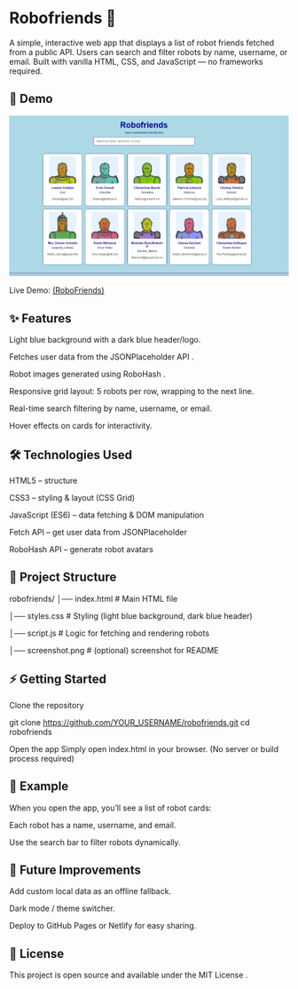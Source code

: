# Robofriends 👾

A simple, interactive web app that displays a list of robot friends fetched from a public API. Users can search and filter robots by name, username, or email. Built with vanilla HTML, CSS, and JavaScript — no frameworks required.

## 🚀 Demo

![Robofriends Screenshot](assets/Capture.PNG)


Live Demo: [(RoboFriends)](https://ysayaovong.github.io/RoboFriends/)

## ✨ Features

Light blue background with a dark blue header/logo.

Fetches user data from the JSONPlaceholder API
.

Robot images generated using RoboHash
.

Responsive grid layout: 5 robots per row, wrapping to the next line.

Real-time search filtering by name, username, or email.

Hover effects on cards for interactivity.

## 🛠️ Technologies Used

HTML5 – structure

CSS3 – styling & layout (CSS Grid)

JavaScript (ES6) – data fetching & DOM manipulation

Fetch API – get user data from JSONPlaceholder

RoboHash API – generate robot avatars

## 📂 Project Structure
robofriends/
│── index.html     # Main HTML file

│── styles.css     # Styling (light blue background, dark blue header)

│── script.js      # Logic for fetching and rendering robots

│── screenshot.png # (optional) screenshot for README

## ⚡ Getting Started

Clone the repository

git clone https://github.com/YOUR_USERNAME/robofriends.git
cd robofriends


Open the app
Simply open index.html in your browser.
(No server or build process required)

## 📸 Example

When you open the app, you’ll see a list of robot cards:

Each robot has a name, username, and email.

Use the search bar to filter robots dynamically.

## 🔮 Future Improvements

Add custom local data as an offline fallback.

Dark mode / theme switcher.

Deploy to GitHub Pages or Netlify for easy sharing.

## 📜 License

This project is open source and available under the MIT License
.
